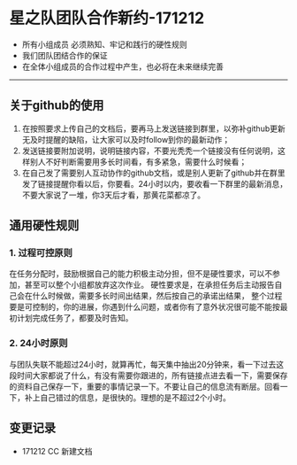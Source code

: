 # 星之队团队合作新约-171212

- 所有小组成员 必须熟知、牢记和践行的硬性规则
- 我们团队团结合作的保证
- 在全体小组成员的合作过程中产生，也必将在未来继续完善
- - -

## 关于github的使用

1. 在按照要求上传自己的文档后，要再马上发送链接到群里，以弥补github更新无及时提醒的缺陷，让大家可以及时follow到你的最新动作；
2. 发送链接要附加说明，说明链接内容，不要光秃秃一个链接没有任何说明，这样别人不好判断需要用多长时间看，有多紧急，需要什么时候看；
3. 在自己发了需要别人互动协作的github文档，或是别人更新了github并在群里发了链接提醒你看以后，你要看。24小时以内，要收看一下群里的最新消息，不要大家说了一堆，你3天后才看，那黄花菜都凉了。

## 通用硬性规则
### 1. 过程可控原则
   在任务分配时，鼓励根据自己的能力积极主动分担，但不是硬性要求，可以不参加，甚至可以整个小组都放弃这次作业。
   硬性要求是，在承担任务后主动报告自己会在什么时候做，需要多长时间出结果，然后按自己的承诺出结果，
   整个过程要是可控制的，你的进展，你遇到什么问题，或者你有了意外状况很可能不能按最初计划完成任务了，都要及时告知。
### 2. 24小时原则
   与团队失联不能超过24小时，就算再忙，每天集中抽出20分钟来，看一下过去这段时间大家都说了什么，有没有需要你跟进的，所有链接点进去看一下，需要保存的资料自己保存一下，重要的事情记录一下。不要让自己的信息流有断层。回看一下，补上自己错过的信息，是很快的。理想的是不超过2个小时。

## 变更记录
- 171212 CC 新建文档
